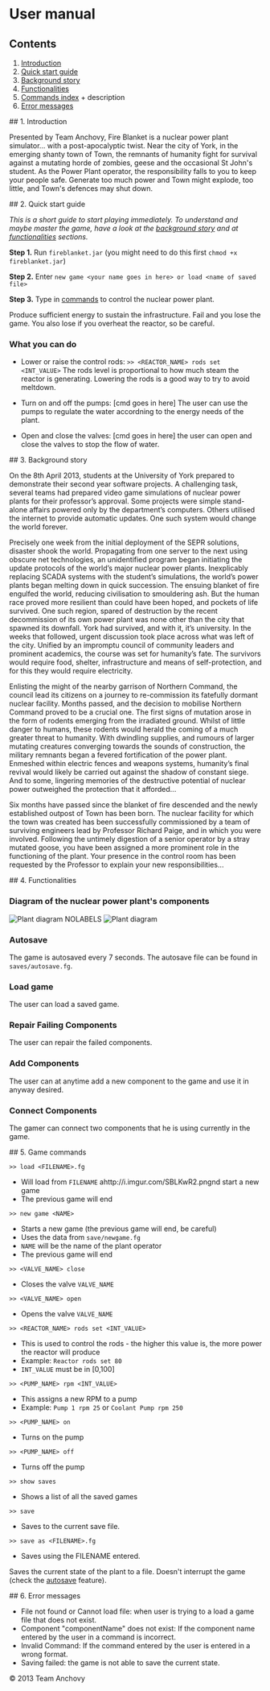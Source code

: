 # User manual

## Contents

1. [Introduction](#um-1)
2. [Quick start guide](#um-2)
3. [Background story](#um-3)
4. [Functionalities](#um-4)
5. [Commands index](#um-5) + description
6. [Error messages](#um-6)

<a name="um-1"/>
## 1. Introduction

Presented by Team Anchovy, Fire Blanket is a nuclear power plant simulator... with a post-apocalyptic twist. Near the city of York, in the emerging shanty town of Town, the remnants of humanity fight for survival against a mutating horde of zombies, geese and the occasional St John's student. As the Power Plant operator, the responsibility falls to you to keep your people safe. Generate too much power and Town might explode, too little, and Town's defences may shut down.

<a name="um-2"/>
## 2. Quick start guide

_This is a short guide to start playing immediately. To understand and maybe master the game, have a look at the [background story](#um-3) and at [functionalities](#um-4) sections._

**Step 1.** Run `fireblanket.jar` (you might need to do this first `chmod +x fireblanket.jar`)

**Step 2.** Enter `new game <your name goes in here> or load <name of saved file>`

**Step 3.** Type in [commands](#um-5) to control the nuclear power plant.

Produce sufficient energy to sustain the infrastructure. Fail and you lose the game. You also lose if you overheat the reactor, so be careful.

### What you can do

* Lower or raise the control rods: `>> <REACTOR_NAME> rods set <INT_VALUE>`
  The rods level is proportional to how much steam the reactor is generating.
  Lowering the rods is a good way to try to avoid meltdown.

* Turn on and off the pumps: [cmd goes in here]
  The user can use the pumps to regulate the water accordning to the energy needs of the plant.
* Open and close the valves: [cmd goes in here]
  the user can open and close the valves to stop the flow of water.


<a name="um-3"/>
## 3. Background story


On the 8th April 2013, students at the University of York prepared to demonstrate their second year software projects. A challenging task, several teams had prepared video game simulations of nuclear power plants for their professor’s approval. Some projects were simple stand-alone affairs powered only by the department’s computers. Others utilised the internet to provide automatic updates. One such system would change the world forever. 

Precisely one week from the initial deployment of the SEPR solutions, disaster shook the world. Propagating from one server to the next using obscure net technologies, an unidentified program began initiating the update protocols of the world’s major nuclear power plants. Inexplicably replacing SCADA systems with the student’s simulations, the world’s power plants began melting down in quick succession.
The ensuing blanket of fire engulfed the world, reducing civilisation to smouldering ash.
But the human race proved more resilient than could have been hoped, and pockets of life survived. One such region, spared of destruction by the recent decommission of its own power plant was none other than the city that spawned its downfall. York had survived, and with it, it’s university.
In the weeks that followed, urgent discussion took place across what was left of the city. Unified by an impromptu council of community leaders and prominent academics, the course was set for humanity’s fate. The survivors would require food, shelter, infrastructure and means of self-protection, and for this they would require electricity.

Enlisting the might of the nearby garrison of Northern Command, the council lead its citizens on a journey to re-commission its fatefully dormant nuclear facility. 
Months passed, and the decision to mobilise Northern Command proved to be a crucial one. The first signs of mutation arose in the form of rodents emerging from the irradiated ground. Whilst of little danger to humans, these rodents would herald the coming of a much greater threat to humanity.
With dwindling supplies, and rumours of larger mutating creatures converging towards the sounds of construction, the military remnants began a fevered fortification of the power plant. Enmeshed within electric fences and weapons systems, humanity’s final revival would likely be carried out against the shadow of constant siege. And to some, lingering memories of the destructive potential of nuclear power outweighed the protection that it afforded...

Six months have passed since the blanket of fire descended and the newly established outpost of Town has been born. The nuclear facility for which the town was created has been successfully commissioned by a team of surviving engineers lead by Professor Richard Paige, and in which you were involved. Following the untimely digestion of a senior operator by a stray mutated goose, you have been assigned a more prominent role in the functioning of the plant. Your presence in the control room has been requested by the Professor to explain your new responsibilities...

<a name="um-4"/>
## 4. Functionalities

### Diagram of the nuclear power plant's components

![Plant diagram NOLABELS](http://i.imgur.com/SBLKwR2.png)
![Plant diagram](http://i.imgur.com/QTtCGBO.png)

### Autosave
The game is autosaved every 7 seconds. The autosave file can be found in `saves/autosave.fg`.

### Load game
The user can load a saved game.

### Repair Failing Components
The user can repair the failed components. 

### Add Components
The user can at anytime add a new component to the game and use it in anyway desired.

### Connect Components
The gamer can connect two components that he is using currently in the game.

<a name="um-5"/>
## 5. Game commands


`>> load <FILENAME>.fg`

* Will load from `FILENAME` ahttp://i.imgur.com/SBLKwR2.pngnd start a new game
* The previous game will end

`>> new game <NAME>`

* Starts a new game (the previous game will end, be careful)
* Uses the data from `save/newgame.fg`
* `NAME` will be the name of the plant operator
* The previous game will end

`>> <VALVE_NAME> close`

* Closes the valve `VALVE_NAME`

`>> <VALVE_NAME> open`

* Opens the valve `VALVE_NAME`

`>> <REACTOR_NAME> rods set <INT_VALUE>`

* This is used to control the rods - the higher this value is, the more power the reactor will produce
* Example: `Reactor rods set 80`
* `INT_VALUE` must be in [0,100]

`>> <PUMP_NAME> rpm <INT_VALUE>`

* This assigns a new RPM to a pump
* Example: `Pump 1 rpm 25` or `Coolant Pump rpm 250`

`>> <PUMP_NAME> on`
* Turns on the pump

`>> <PUMP_NAME> off`
* Turns off the pump

`>> show saves`
* Shows a list of all the saved games

`>> save`

* Saves to the current save file.

`>> save as <FILENAME>.fg`

* Saves using the FILENAME entered.


Saves the current state of the plant to a file. Doesn't interrupt the game (check the [autosave](#um-4) feature).


<a name="um-6"/>
## 6. Error messages

* File not found or Cannot load file: when user is trying to a load a game file that does not exist.
* Component "componentName" does not exist: If the component name entered by the user in a command is incorrect.
* Invalid Command: If the command entered by the user is entered in a wrong format.
* Saving failed: the game is not able to save the current state.

&copy; 2013 Team Anchovy
